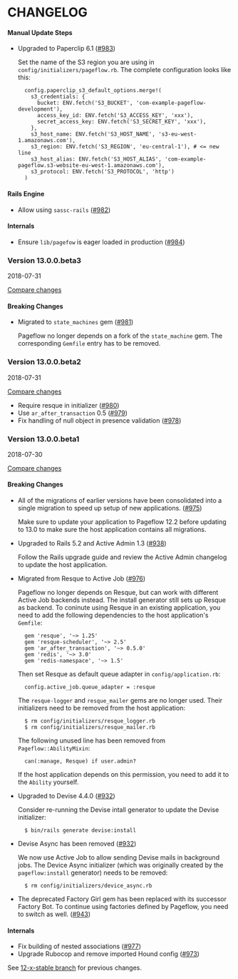 # CHANGELOG

#### Manual Update Steps

- Upgraded to Paperclip 6.1
  ([#983](https://github.com/codevise/pageflow/pull/983))

  Set the name of the S3 region you are using in
  `config/initializers/pageflow.rb`. The complete configuration looks
  like this:

        config.paperclip_s3_default_options.merge!(
          s3_credentials: {
            bucket: ENV.fetch('S3_BUCKET', 'com-example-pageflow-development'),
            access_key_id: ENV.fetch('S3_ACCESS_KEY', 'xxx'),
            secret_access_key: ENV.fetch('S3_SECRET_KEY', 'xxx'),
          },
          s3_host_name: ENV.fetch('S3_HOST_NAME', 's3-eu-west-1.amazonaws.com'),
          s3_region: ENV.fetch('S3_REGION', 'eu-central-1'), # <= new line
          s3_host_alias: ENV.fetch('S3_HOST_ALIAS', 'com-example-pageflow.s3-website-eu-west-1.amazonaws.com'),
          s3_protocol: ENV.fetch('S3_PROTOCOL', 'http')
        )

#### Rails Engine

- Allow using `sassc-rails`
  ([#982](https://github.com/codevise/pageflow/pull/982))

#### Internals

- Ensure `lib/pagefow` is eager loaded in production
  ([#984](https://github.com/codevise/pageflow/pull/984))

### Version 13.0.0.beta3

2018-07-31

[Compare changes](https://github.com/codevise/pageflow/compare/v13.0.0.beta2...v13.0.0.beta3)

#### Breaking Changes

- Migrated to `state_machines` gem
  ([#981](https://github.com/codevise/pageflow/pull/981))

  Pageflow no longer depends on a fork of the `state_machine` gem. The
  corresponding `Gemfile` entry has to be removed.

### Version 13.0.0.beta2

2018-07-31

[Compare changes](https://github.com/codevise/pageflow/compare/v13.0.0.beta1...v13.0.0.beta2)

- Require resque in initializer
  ([#980](https://github.com/codevise/pageflow/pull/980))
- Use `ar_after_transaction` 0.5
  ([#979](https://github.com/codevise/pageflow/pull/979))
- Fix handling of null object in presence validation
  ([#978](https://github.com/codevise/pageflow/pull/978))

### Version 13.0.0.beta1

2018-07-30

[Compare changes](https://github.com/codevise/pageflow/compare/12-x-stable...v13.0.0.beta1)

#### Breaking Changes

- All of the migrations of earlier versions have been consolidated
  into a single migration to speed up setup of new applications.
  ([#975](https://github.com/codevise/pageflow/pull/975))

  Make sure to update your application to Pageflow 12.2 before
  updating to 13.0 to make sure the host application contains all
  migrations.

- Upgraded to Rails 5.2 and Active Admin 1.3
  ([#938](https://github.com/codevise/pageflow/pull/938))

  Follow the Rails upgrade guide and review the Active Admin changelog
  to update the host application.

- Migrated from Resque to Active Job
  ([#976](https://github.com/codevise/pageflow/pull/976))

  Pageflow no longer depends on Resque, but can work with different
  Active Job backends instead. The install generator still sets up
  Resque as backend. To coninute using Resque in an existing
  application, you need to add the following dependencies to the host
  application's `Gemfile`:

        gem 'resque', '~> 1.25'
        gem 'resque-scheduler', '~> 2.5'
        gem 'ar_after_transaction', '~> 0.5.0'
        gem 'redis', '~> 3.0'
        gem 'redis-namespace', '~> 1.5'

  Then set Resque as default queue adapter in `config/application.rb`:

        config.active_job.queue_adapter = :resque

  The `resque-logger` and `resque_mailer` gems are no longer
  used. Their initializers need to be removed from the host
  application:

        $ rm config/initializers/resque_logger.rb
        $ rm config/initializers/resque_mailer.rb

  The following unused line has been removed from
  `Pageflow::AbilityMixin`:

        can(:manage, Resque) if user.admin?

  If the host application depends on this permission, you need to add
  it to the `Ability` yourself.

- Upgraded to Devise 4.4.0
  ([#932](https://github.com/codevise/pageflow/pull/932))

  Consider re-running the Devise intall generator to update the Devise
  initializer:

        $ bin/rails generate devise:install

- Devise Async has been removed
  ([#932](https://github.com/codevise/pageflow/pull/932))

  We now use Active Job to allow sending Devise mails in background
  jobs. The Device Async initializer (which was originally created by
  the `pageflow:install` generator) needs to be removed:

        $ rm config/initializers/device_async.rb

- The deprecated Factory Girl gem has been replaced with its successor
  Factory Bot. To continue using factories defined by Pageflow, you
  need to switch as well.
  ([#943](https://github.com/codevise/pageflow/pull/943))

#### Internals

- Fix building of nested associations
  ([#977](https://github.com/codevise/pageflow/pull/977))
- Upgrade Rubocop and remove imported Hound config
  ([#973](https://github.com/codevise/pageflow/pull/973))

See
[12-x-stable branch](https://github.com/codevise/pageflow/blob/12-x-stable/CHANGELOG.md)
for previous changes.
